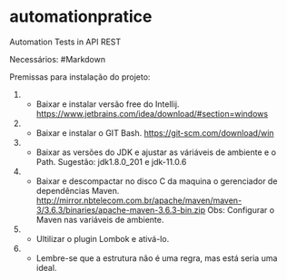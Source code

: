 # automationpratice
Automation Tests in API REST

Necessários:
#Markdown

Premissas para instalação do projeto:
1. - Baixar e instalar versão free do Intellij. https://www.jetbrains.com/idea/download/#section=windows
2. - Baixar e instalar o GIT Bash. https://git-scm.com/download/win
3. - Baixar as versões do JDK e ajustar as váriáveis de ambiente e o Path. Sugestão: jdk1.8.0_201 e jdk-11.0.6
4. - Baixar e descompactar no disco C da maquina o gerenciador de dependências Maven. http://mirror.nbtelecom.com.br/apache/maven/maven-3/3.6.3/binaries/apache-maven-3.6.3-bin.zip
Obs: Configurar o Maven nas variáveis de ambiente.
5. - Ultilizar o plugin Lombok e ativá-lo.
6. - Lembre-se que a estrutura não é uma regra, mas está seria uma ideal.
